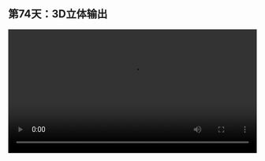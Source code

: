 ## 第74天：3D立体输出

<video width="100%" controls controlslist="nodownload nofullscreen noremoteplayback" disablePictureInPicture>
  <source src="https://api.keepwork.com/ts-storage/siteFiles/15341/raw#1598378633211session74.webm" type="video/webm">
  <source src="https://api.keepwork.com/ts-storage/siteFiles/15342/raw#1598378639987session74_small.mp4" type="video/mp4" />
   
  你的浏览器不支持播放
</video>


### 字幕

给大家推荐一个非常棒的作品，叫做《象形之美》。
项目ID是2769。
我们点击播放。
我们可以用立体的方式来观看这个作品。
按**Esc**键，
选择**系统设置**。
这里**立体输出**，我们选择**Red/Blue**，
也就是红蓝眼镜的模式。
点击确定。
此时我们可以用红蓝立体眼镜来观看这个作品。
效果和我们在电影院看的立体电影是一样的。
我们还可以用**Left/Right**左右眼输出的方式。
这样就可以用一些特殊的设备，比如VR眼镜来观看这个作品了。
选择**Off**返回正常模式。

### 动手练习